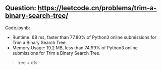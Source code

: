 ## Question: https://leetcode.cn/problems/trim-a-binary-search-tree/

Code.ipynb:
* Runtime: 68 ms, faster than 77.80% of Python3 online submissions for Trim a Binary Search Tree.
* Memory Usage: 19.2 MB, less than 74.99% of Python3 online submissions for Trim a Binary Search Tree.
> tree + dfs
